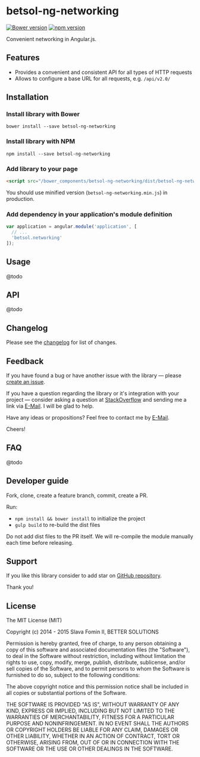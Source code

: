 # betsol-ng-networking

[![Bower version](https://badge.fury.io/bo/betsol-ng-networking.svg)](http://badge.fury.io/bo/betsol-ng-networking)
[![npm version](https://badge.fury.io/js/betsol-ng-networking.svg)](http://badge.fury.io/js/betsol-ng-networking)


Convenient networking in Angular.js.


## Features

- Provides a convenient and consistent API for all types of HTTP requests
- Allows to configure a base URL for all requests, e.g. `/api/v2.0/`


## Installation

### Install library with Bower

`bower install --save betsol-ng-networking`


### Install library with NPM

`npm install --save betsol-ng-networking`


### Add library to your page

``` html
<script src="/bower_components/betsol-ng-networking/dist/betsol-ng-networking.js"></script>
```

You should use minified version (`betsol-ng-networking.min.js`) in production.


### Add dependency in your application's module definition

``` javascript
var application = angular.module('application', [
  // ...
  'betsol.networking'
]);
```


## Usage

@todo


## API

@todo


## Changelog

Please see the [changelog][changelog] for list of changes.


## Feedback

If you have found a bug or have another issue with the library —
please [create an issue][new-issue].

If you have a question regarding the library or it's integration with your project —
consider asking a question at [StackOverflow][so-ask] and sending me a
link via [E-Mail][email]. I will be glad to help.

Have any ideas or propositions? Feel free to contact me by [E-Mail][email].

Cheers!


## FAQ

@todo


## Developer guide

Fork, clone, create a feature branch, commit, create a PR.

Run:

- `npm install && bower install` to initialize the project
- `gulp build` to re-build the dist files

Do not add dist files to the PR itself.
We will re-compile the module manually each time before releasing.


## Support

If you like this library consider to add star on [GitHub repository][repo-gh].

Thank you!


## License

The MIT License (MIT)

Copyright (c) 2014 - 2015 Slava Fomin II, BETTER SOLUTIONS

Permission is hereby granted, free of charge, to any person obtaining a copy
of this software and associated documentation files (the "Software"), to deal
in the Software without restriction, including without limitation the rights
to use, copy, modify, merge, publish, distribute, sublicense, and/or sell
copies of the Software, and to permit persons to whom the Software is
furnished to do so, subject to the following conditions:

The above copyright notice and this permission notice shall be included in
all copies or substantial portions of the Software.

THE SOFTWARE IS PROVIDED "AS IS", WITHOUT WARRANTY OF ANY KIND, EXPRESS OR
IMPLIED, INCLUDING BUT NOT LIMITED TO THE WARRANTIES OF MERCHANTABILITY,
FITNESS FOR A PARTICULAR PURPOSE AND NONINFRINGEMENT. IN NO EVENT SHALL THE
AUTHORS OR COPYRIGHT HOLDERS BE LIABLE FOR ANY CLAIM, DAMAGES OR OTHER
LIABILITY, WHETHER IN AN ACTION OF CONTRACT, TORT OR OTHERWISE, ARISING FROM,
OUT OF OR IN CONNECTION WITH THE SOFTWARE OR THE USE OR OTHER DEALINGS IN
THE SOFTWARE.

  [changelog]: changelog.md
  [so-ask]:    http://stackoverflow.com/questions/ask?tags=angularjs,javascript
  [email]:     mailto:s.fomin@betsol.ru
  [new-issue]: https://github.com/betsol/ng-networking/issues/new
  [gulp]:      http://gulpjs.com/
  [repo-gh]:   https://github.com/betsol/ng-networking
